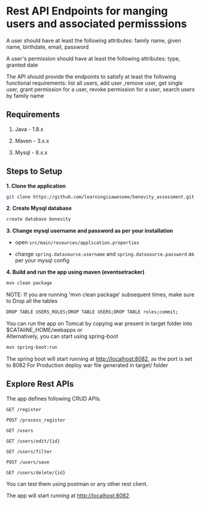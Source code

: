 # Rest API Endpoints for manging users and associated permisssions
A user should have at least the following attributes: family name, given name, birthdate, email, password

A user's permission should have at least the following attributes: type, granted date


The API should provide the endpoints to satisfy at least the following functional requirements:
list all users, add user ,remove user, get single user, grant permission for a user, revoke permission for a user, search users by family name 

## Requirements

1. Java - 1.8.x

2. Maven - 3.x.x

3. Mysql - 8.x.x

## Steps to Setup

**1. Clone the application**

```bash
git clone https://github.com/learningisawesome/benevity_assessment.git
```

**2. Create Mysql database**
```bash
create database benevity
```

**3. Change mysql username and password as per your installation**

+ open `src/main/resources/application.properties`

+ change `spring.datasource.username` and `spring.datasource.password` as per your mysql config


**4. Build and run the app using maven (eventsetracker)**
```bash
mvn clean package
```

NOTE: If you are running 'mvn clean package' subsequent times, make sure to Drop all the tables
```bash
DROP TABLE USERS_ROLES;DROP TABLE USERS;DROP TABLE roles;commit;
```

You can run the app on Tomcat by copying war present in target folder into $CATAliNE_HOME/webapps or  
Alternatively, you can start using spring-boot

```bash
mvn spring-boot:run
```

The spring boot will start running at <http://localhost:8082>, as the port is set to 8082
For Production deploy war file generated in target/ folder

## Explore Rest APIs

The app defines following CRUD APIs.

    GET /register
    
    POST /process_register
    
    GET /users

    GET /users/edit/{id}

    GET /users/filter

    POST /users/save
    
    GET /users/delete/{id}

You can test them using postman or any other rest client.

The app will start running at <http://localhost:8082>.   

